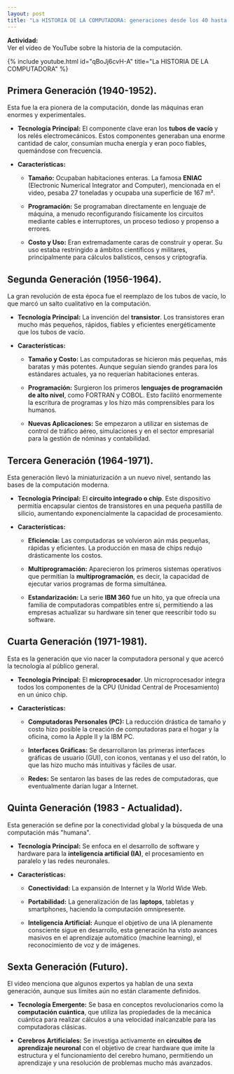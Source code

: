 ```yaml
---
layout: post
title: "La HISTORIA DE LA COMPUTADORA: generaciones desde los 40 hasta los superordenadores"
---
```


**Actividad:**  
Ver el vídeo de YouTube sobre la historia de la computación.

{% include youtube.html id="qBoJj6cvH-A" title="La HISTORIA DE LA COMPUTADORA" %}

## Primera Generación (1940-1952).

Esta fue la era pionera de la computación, donde las máquinas eran enormes y
experimentales.

-   **Tecnología Principal:** El componente clave eran los **tubos de vacío** y
    los relés electromecánicos. Estos componentes generaban una enorme cantidad
    de calor, consumían mucha energía y eran poco fiables, quemándose con
    frecuencia.

-   **Características:**

    -   **Tamaño:** Ocupaban habitaciones enteras. La famosa **ENIAC**
        (Electronic Numerical Integrator and Computer), mencionada en el video,
        pesaba 27 toneladas y ocupaba una superficie de 167 m².

    -   **Programación:** Se programaban directamente en lenguaje de máquina, a
        menudo reconfigurando físicamente los circuitos mediante cables e
        interruptores, un proceso tedioso y propenso a errores.

    -   **Costo y Uso:** Eran extremadamente caras de construir y operar. Su uso
        estaba restringido a ámbitos científicos y militares, principalmente
        para cálculos balísticos, censos y criptografía.

## Segunda Generación (1956-1964).

La gran revolución de esta época fue el reemplazo de los tubos de vacío, lo que
marcó un salto cualitativo en la computación.

-   **Tecnología Principal:** La invención del **transistor**. Los transistores
    eran mucho más pequeños, rápidos, fiables y eficientes energéticamente que
    los tubos de vacío.

-   **Características:**

    -   **Tamaño y Costo:** Las computadoras se hicieron más pequeñas, más
        baratas y más potentes. Aunque seguían siendo grandes para los
        estándares actuales, ya no requerían habitaciones enteras.

    -   **Programación:** Surgieron los primeros **lenguajes de programación de
        alto nivel**, como FORTRAN y COBOL. Esto facilitó enormemente la
        escritura de programas y los hizo más comprensibles para los humanos.

    -   **Nuevas Aplicaciones:** Se empezaron a utilizar en sistemas de control
        de tráfico aéreo, simulaciones y en el sector empresarial para la
        gestión de nóminas y contabilidad.

## Tercera Generación (1964-1971).

Esta generación llevó la miniaturización a un nuevo nivel, sentando las bases de
la computación moderna.

-   **Tecnología Principal:** El **circuito integrado o chip**. Este dispositivo
    permitía encapsular cientos de transistores en una pequeña pastilla de
    silicio, aumentando exponencialmente la capacidad de procesamiento.

-   **Características:**

    -   **Eficiencia:** Las computadoras se volvieron aún más pequeñas, rápidas
        y eficientes. La producción en masa de chips redujo drásticamente los
        costos.

    -   **Multiprogramación:** Aparecieron los primeros sistemas operativos que
        permitían la **multiprogramación**, es decir, la capacidad de ejecutar
        varios programas de forma simultánea.

    -   **Estandarización:** La serie **IBM 360** fue un hito, ya que ofrecía
        una familia de computadoras compatibles entre sí, permitiendo a las
        empresas actualizar su hardware sin tener que reescribir todo su
        software.

## Cuarta Generación (1971-1981).

Esta es la generación que vio nacer la computadora personal y que acercó la
tecnología al público general.

-   **Tecnología Principal:** El **microprocesador**. Un microprocesador integra
    todos los componentes de la CPU (Unidad Central de Procesamiento) en un
    único chip.

-   **Características:**

    -   **Computadoras Personales (PC):** La reducción drástica de tamaño y
        costo hizo posible la creación de computadoras para el hogar y la
        oficina, como la Apple II y la IBM PC.

    -   **Interfaces Gráficas:** Se desarrollaron las primeras interfaces
        gráficas de usuario (GUI), con iconos, ventanas y el uso del ratón, lo
        que las hizo mucho más intuitivas y fáciles de usar.

    -   **Redes:** Se sentaron las bases de las redes de computadoras, que
        eventualmente darían lugar a Internet.

## Quinta Generación (1983 - Actualidad).

Esta generación se define por la conectividad global y la búsqueda de una
computación más "humana".

-   **Tecnología Principal:** Se enfoca en el desarrollo de software y hardware
    para la **inteligencia artificial (IA)**, el procesamiento en paralelo y las
    redes neuronales.

-   **Características:**

    -   **Conectividad:** La expansión de Internet y la World Wide Web.

    -   **Portabilidad:** La generalización de las **laptops**, tabletas y
        smartphones, haciendo la computación omnipresente.

    -   **Inteligencia Artificial:** Aunque el objetivo de una IA plenamente
        consciente sigue en desarrollo, esta generación ha visto avances masivos
        en el aprendizaje automático (machine learning), el reconocimiento de
        voz y de imágenes.

## Sexta Generación (Futuro).

El video menciona que algunos expertos ya hablan de una sexta generación, aunque
sus límites aún no están claramente definidos.

-   **Tecnología Emergente:** Se basa en conceptos revolucionarios como la
    **computación cuántica**, que utiliza las propiedades de la mecánica
    cuántica para realizar cálculos a una velocidad inalcanzable para las
    computadoras clásicas.

-   **Cerebros Artificiales:** Se investiga activamente en **circuitos de
    aprendizaje neuronal** con el objetivo de crear hardware que imite la
    estructura y el funcionamiento del cerebro humano, permitiendo un
    aprendizaje y una resolución de problemas mucho más avanzados.